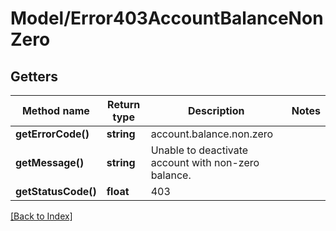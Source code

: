# Model/Error403AccountBalanceNonZero

## Getters

Method name | Return type | Description | Notes
------------ | ------------- | ------------- | -------------
**getErrorCode()** | **string** | account.balance.non.zero |
**getMessage()** | **string** | Unable to deactivate account with non-zero balance. |
**getStatusCode()** | **float** | 403 |

[[Back to Index]](../index.md)
